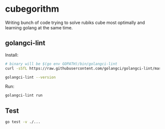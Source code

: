 # cubegorithm

Writing bunch of code trying to solve rubiks cube most optimally and learning golang at the same time.



## golangci-lint

Install:

```bash
# binary will be $(go env GOPATH)/bin/golangci-lint
curl -sSfL https://raw.githubusercontent.com/golangci/golangci-lint/master/install.sh | sh -s -- -b $(go env GOPATH)/bin v1.54.2

golangci-lint --version
```


Run:
```bash
golangci-lint run
```


## Test

```bash
go test -v ./...
```